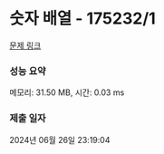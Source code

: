 # 숫자 배열 - 175232/1 

[문제 링크](https://level.goorm.io/exam/175232/%EC%88%AB%EC%9E%90-%EB%B0%B0%EC%97%B4/quiz/1) 

### 성능 요약

메모리: 31.50 MB, 시간: 0.03 ms

### 제출 일자

2024년 06월 26일 23:19:04


